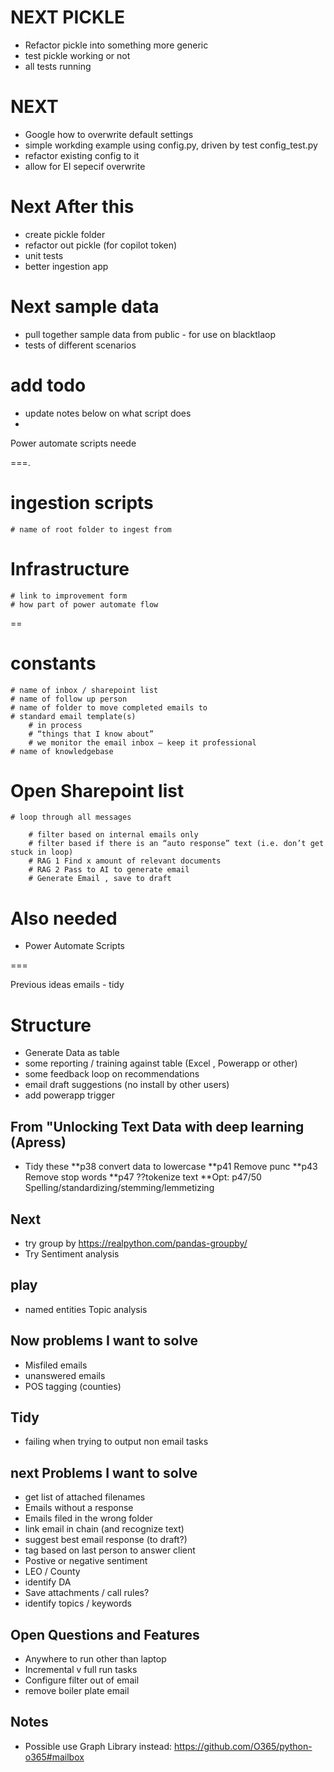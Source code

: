 
# NEXT PICKLE 
* Refactor pickle into something more generic
* test pickle working or not
* all tests running

# NEXT
* Google how to overwrite default settings
* simple workding example using config.py, driven by test config_test.py
* refactor existing config to it
* allow for EI sepecif overwrite


# Next After this
* create pickle folder
* refactor out pickle (for copilot token)
* unit tests
* better ingestion app

# Next sample data
* pull together sample data from public - for use on blacktlaop
* tests of different scenarios

# add todo
* update notes below on what script does
* 


Power automate scripts neede

===.

# ingestion scripts
	# name of root folder to ingest from
# Infrastructure
	# link to improvement form
	# how part of power automate flow
==

# constants
	# name of inbox / sharepoint list
	# name of follow up person
	# name of folder to move completed emails to
	# standard email template(s)
		# in process
		# “things that I know about”
		# we monitor the email inbox – keep it professional 
	# name of knowledgebase

# Open Sharepoint list

	# loop through all messages

		# filter based on internal emails only
		# filter based if there is an “auto response” text (i.e. don’t get stuck in loop)
		# RAG 1 Find x amount of relevant documents
		# RAG 2 Pass to AI to generate email
		# Generate Email , save to draft


# Also needed
*  Power Automate Scripts

===

Previous ideas emails - tidy 

# Structure

* Generate Data as table
* some reporting / training against table (Excel , Powerapp or other)
* some feedback loop on recommendations
* email draft suggestions (no install by other users)
* add powerapp trigger

## From "Unlocking Text Data with deep learning (Apress)

* Tidy these
**p38 convert data to lowercase
**p41 Remove punc
**p43 Remove stop words
**p47 ??tokenize text
**Opt: p47/50 Spelling/standardizing/stemming/lemmetizing


## Next
* try group by https://realpython.com/pandas-groupby/
* Try Sentiment analysis

## play

* named entities
Topic analysis

## Now problems I want to solve

* Misfiled emails
* unanswered emails
* POS tagging (counties)

## Tidy

* failing when trying to output non email tasks


## next Problems I want to solve
* get list of attached filenames
* Emails without a response
* Emails filed in the wrong folder
* link email in chain (and recognize text)
* suggest best email response (to draft?)
* tag based on last person to answer client
* Postive or negative sentiment
* LEO / County
* identify DA
* Save attachments / call rules?
* identify topics / keywords

## Open Questions and Features

* Anywhere to run other than laptop
* Incremental v full run tasks
* Configure filter out of email
* remove boiler plate email

## Notes

* Possible use Graph Library instead: https://github.com/O365/python-o365#mailbox


		